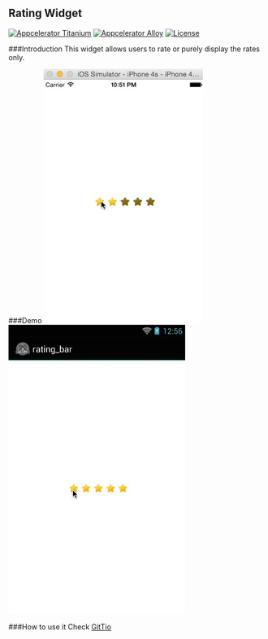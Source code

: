 ## Rating Widget

[![Appcelerator
Titanium](http://www-static.appcelerator.com/badges/titanium-git-badge-sq.png)](http://appcelerator.com/titanium/)
[![Appcelerator
Alloy](http://www-static.appcelerator.com/badges/alloy-git-badge-sq.png)](http://appcelerator.com/alloy/)
[![License](http://img.shields.io/badge/license-Apache%202.0-blue.svg?style=flat)](http://choosealicense.com/licenses/apache-2.0/)

###Introduction
This widget allows users to rate or purely display the rates only.

###Demo
![iOS Gif Demo](demos/ios_demo.gif) 
![Android Gif Demo](demos/android_demo.gif)


###How to use it
Check [GitTio](http://gitt.io/)


